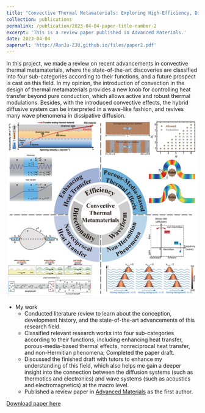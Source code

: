 ```yaml
---
title: "Convective Thermal Metamaterials: Exploring High-Efficiency, Directional, and Wave-Like Heat Transfer"
collection: publications
permalink: /publication/2023-04-04-paper-title-number-2
excerpt: 'This is a review paper published in Advanced Materials.'
date: 2023-04-04
paperurl: 'http://RanJu-ZJU.github.io/files/paper2.pdf'
---
```

In this project, we made a review on recent advancements in convective thermal metamaterials, where the state-of-the-art discoveries are classified into four sub-categories according to their functions, and a future prospect is cast on this field. In my opinion, the introduction of convection in the design of thermal metamaterials provides a new knob for controlling heat transfer beyond pure conduction, which allows active and robust thermal modulations. Besides, with the introduced convective effects, the hybrid diffusive system can be interpreted in a wave-like fashion, and revives many wave phenomena in dissipative diffusion.
![Editing a markdown file for a talk](/images/pic2.png)

* My work
  * Conducted literature review to learn about the conception, development history, and the state-of-the-art advancements of this research field.
  * Classified relevant research works into four sub-categories according to their functions, including enhancing heat transfer, porous-media-based thermal effects, nonreciprocal heat transfer, and non-Hermitian phenomena; Completed the paper draft.
  * Discussed the finished draft with tutors to enhance my understanding of this field, which also helps me gain a deeper insight into the connection between the diffusion systems (such as thermotics and electronics) and wave systems (such as acoustics and electromagnetics) at the macro level.
  * Published a review paper in [Advanced Materials](https://onlinelibrary.wiley.com/doi/abs/10.1002/adma.202209123) as the first author.

[Download paper here](http://RanJu-ZJU.github.io/files/paper2.pdf)
